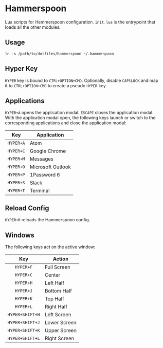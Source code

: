 # Hammerspoon

Lua scripts for Hammerspoon configuration. `init.lua` is the entrypoint that loads all the other modules.

## Usage

```
ln -s /path/to/dotfiles/hammerspoon ~/.hammerspoon
```

## Hyper Key

`HYPER` key is bound to `CTRL+OPTION+CMD`. Optionally, disable `CAPSLOCK` and map it to `CTRL+OPTION+CMD` to create a pseudo `HYPER` key.

## Applications

`HYPER+A` opens the application modal. `ESCAPE` closes the application modal. With the application modal open, the following keys launch or switch to the corresponding applications and close the application modal:

| Key       | Application       |
|:---------:| ----------------- |
| `HYPER+A` | Atom              |
| `HYPER+C` | Google Chrome     |
| `HYPER+M` | Messages          |
| `HYPER+O` | Microsoft Outlook |
| `HYPER+P` | 1Password 6       |
| `HYPER+S` | Slack             |
| `HYPER+T` | Terminal          |

## Reload Config

`HYPER+R` reloads the Hammerspoon config.

## Windows

The following keys act on the active window:

| Key             | Action       |
|:---------------:| ------------ |
| `HYPER+F`       | Full Screen  |
| `HYPER+C`       | Center       |
| `HYPER+H`       | Left Half    |
| `HYPER+J`       | Bottom Half  |
| `HYPER+K`       | Top Half     |
| `HYPER+L`       | Right Half   |
| `HYPER+SHIFT+H` | Left Screen  |
| `HYPER+SHIFT+J` | Lower Screen |
| `HYPER+SHIFT+K` | Upper Screen |
| `HYPER+SHIFT+L` | Right Screen |
